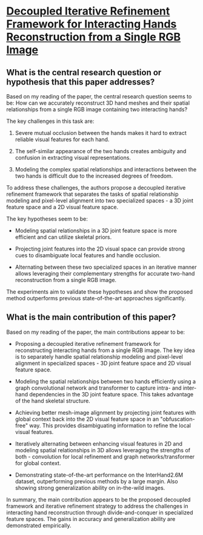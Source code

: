 # [Decoupled Iterative Refinement Framework for Interacting Hands   Reconstruction from a Single RGB Image](https://arxiv.org/abs/2302.02410)

## What is the central research question or hypothesis that this paper addresses?

 Based on my reading of the paper, the central research question seems to be: How can we accurately reconstruct 3D hand meshes and their spatial relationships from a single RGB image containing two interacting hands? 

The key challenges in this task are:

1) Severe mutual occlusion between the hands makes it hard to extract reliable visual features for each hand.

2) The self-similar appearance of the two hands creates ambiguity and confusion in extracting visual representations. 

3) Modeling the complex spatial relationships and interactions between the two hands is difficult due to the increased degrees of freedom.

To address these challenges, the authors propose a decoupled iterative refinement framework that separates the tasks of spatial relationship modeling and pixel-level alignment into two specialized spaces - a 3D joint feature space and a 2D visual feature space. 

The key hypotheses seem to be:

- Modeling spatial relationships in a 3D joint feature space is more efficient and can utilize skeletal priors. 

- Projecting joint features into the 2D visual space can provide strong cues to disambiguate local features and handle occlusion.

- Alternating between these two specialized spaces in an iterative manner allows leveraging their complementary strengths for accurate two-hand reconstruction from a single RGB image.

The experiments aim to validate these hypotheses and show the proposed method outperforms previous state-of-the-art approaches significantly.


## What is the main contribution of this paper?

 Based on my reading of the paper, the main contributions appear to be:

- Proposing a decoupled iterative refinement framework for reconstructing interacting hands from a single RGB image. The key idea is to separately handle spatial relationship modeling and pixel-level alignment in specialized spaces - 3D joint feature space and 2D visual feature space.

- Modeling the spatial relationships between two hands efficiently using a graph convolutional network and transformer to capture intra- and inter-hand dependencies in the 3D joint feature space. This takes advantage of the hand skeletal structure. 

- Achieving better mesh-image alignment by projecting joint features with global context back into the 2D visual feature space in an "obfuscation-free" way. This provides disambiguating information to refine the local visual features.

- Iteratively alternating between enhancing visual features in 2D and modeling spatial relationships in 3D allows leveraging the strengths of both - convolution for local refinement and graph networks/transformer for global context.

- Demonstrating state-of-the-art performance on the InterHand2.6M dataset, outperforming previous methods by a large margin. Also showing strong generalization ability on in-the-wild images.

In summary, the main contribution appears to be the proposed decoupled framework and iterative refinement strategy to address the challenges in interacting hand reconstruction through divide-and-conquer in specialized feature spaces. The gains in accuracy and generalization ability are demonstrated empirically.
